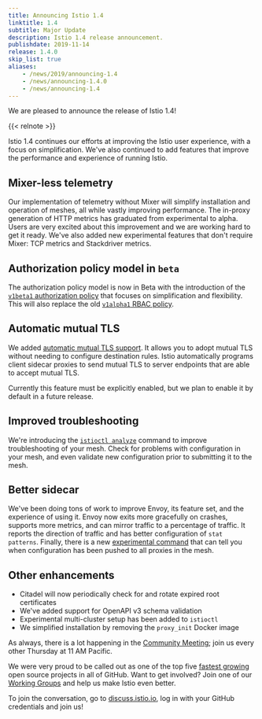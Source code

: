 ```yaml
---
title: Announcing Istio 1.4
linktitle: 1.4
subtitle: Major Update
description: Istio 1.4 release announcement.
publishdate: 2019-11-14
release: 1.4.0
skip_list: true
aliases:
    - /news/2019/announcing-1.4
    - /news/announcing-1.4.0
    - /news/announcing-1.4
---
```


We are pleased to announce the release of Istio 1.4!

{{< relnote >}}

Istio 1.4 continues our efforts at improving the Istio user experience,
with a focus on simplification. We've also continued to add features that
improve the performance and experience of running Istio.

## Mixer-less telemetry

Our implementation of telemetry without Mixer will simplify installation and
operation of meshes, all while vastly improving performance. The in-proxy
generation of HTTP metrics has graduated from experimental to alpha. Users
are very excited about this improvement and we are working hard to get it
ready. We've also added new experimental features that don't require Mixer:
TCP metrics and Stackdriver metrics.

## Authorization policy model in `beta`

The authorization policy model is now in Beta with the introduction of the
[`v1beta1` authorization policy](/blog/2019/v1beta1-authorization-policy/) that
focuses on simplification and flexibility. This will also replace the old
[`v1alpha1` RBAC policy](https://archive.istio.io/1.4/docs/reference/config/security/istio.rbac.v1alpha1/).

## Automatic mutual TLS

We added [automatic mutual TLS support](/docs/tasks/security/authentication/authn-policy/#auto-mutual-tls). It allows
you to adopt mutual TLS without needing to configure destination rules. Istio automatically programs
client sidecar proxies to send mutual TLS to server endpoints that are able to accept mutual TLS.

Currently this feature must be explicitly enabled, but we plan to enable it by default in a
future release.

## Improved troubleshooting

We're introducing the
[`istioctl analyze`](/docs/ops/diagnostic-tools/istioctl-analyze/) command to
improve troubleshooting of your mesh. Check for problems with
configuration in your mesh, and even validate new configuration prior to
submitting it to the mesh.

## Better sidecar

We've been doing tons of work to improve Envoy, its feature set, and the
experience of using it. Envoy now exits more gracefully on crashes, supports
more metrics, and can mirror traffic to a percentage of traffic. It reports
the direction of traffic and has better configuration of `stat patterns`.
Finally, there is a new
[experimental command](/docs/reference/commands/istioctl/#istioctl-experimental-wait)
that can tell you when configuration
has been pushed to all proxies in the mesh.

## Other enhancements

- Citadel will now periodically check for and rotate expired root certificates
- We've added support for OpenAPI v3 schema validation
- Experimental multi-cluster setup has been added to `istioctl`
- We simplified installation by removing the `proxy_init` Docker image

As always, there is a lot happening in the
[Community Meeting](https://github.com/istio/community#community-meeting);
join us every other Thursday at 11 AM Pacific.

We were very proud to be called out as one of the top five
[fastest growing](https://octoverse.github.com/#top-and-trending-projects)
open source projects in all of GitHub. Want to get involved? Join one of our
[Working Groups](https://github.com/istio/community/blob/master/WORKING-GROUPS.md)
and help us make Istio even better.

To join the conversation, go to [discuss.istio.io](https://discuss.istio.io),
log in with your GitHub credentials and join us!
